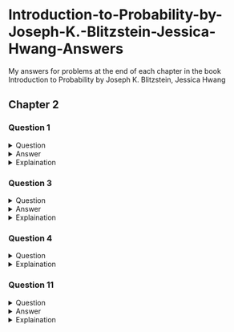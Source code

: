 # Introduction-to-Probability-by-Joseph-K.-Blitzstein-Jessica-Hwang-Answers
My answers for problems at the end of each chapter in the book Introduction to Probability by Joseph K. Blitzstein, Jessica Hwang 

## Chapter 2
### Question 1
<details>A spam filter is designed by looking at commonly occurring phrases in spam. Suppose
that 80% of email is spam. In 10% of the spam emails, the phrase “free money” is used,
whereas this phrase is only used in 1% of non-spam emails. A new email has just arrived,
which does mention “free money”. What is the probability that it is spam?<summary>Question</summary></details>

<details><summary>Answer</summary></details>

<details><summary>Explaination</summary></details>

### Question 3
<details>According to the CDC (Centers for Disease Control and Prevention), men who smoke are
23 times more likely to develop lung cancer than men who don’t smoke, Also according
to the CDC, 21.6% of men in the U.S. smoke, What is the probability that a man in
the U.S. is a smoker, given that he develops lung cancer?
<summary>Question</summary></details>

<details>$P(S|C)=\dfrac{\frac{23}{24} \cdot .216}{.239\overline{6}}\approx.864$<summary>Answer</summary></details>

<details>$S=is\_smoker$<br>$C=has\_cancer$<br>$P(S)=.216$<br>$P(C|S)=23/24$<br>
  $P(S|C)=\dfrac{P(C|S)P(S)}{P(C)}$<br>$P(C) = P(C|S)P(S) + P(C|S^c)P(S^c)$<br>plugging in our values from above, we get<br>
  $P(C) = \frac{23}{24}\cdot .216 + \frac{1}{24} \cdot .784 = .239\overline{6}$<br>our final equation is<br>
  $P(S|C)=\dfrac{23/24 \cdot .216}{.239\overline{6}}\approx.864$<br>
  Notice that we do not actually know what the rate of cancer is.  Knowing that smokers are 23 times more likely to get cancer is enough for us to answer this question.<summary>Explaination</summary></details>

### Question 4
<details>Fred is answering a multiple-choice problem on an exam, and has to choose one of n
options (exactly one of which is correct). Let K be the event that he knows the answer,
and R be the event that he gets the problem right (either through knowledge or through
Conditional probability 75
luck). Suppose that if he knows the right answer he will definitely get the problem right,
but if he does not know then he will guess completely randomly. Let P(K) = p.<br><br>
(a) Find P(K|R) (in terms of p and n).<br>
(b) Show that P(K|R) ≥ p, and explain why this makes sense intuitively. When (if ever)
does P(K|R) equal p?<summary>Question</summary></details>
<details>
$P(R|K) = 1$<br>
$P(R|K^c) = \frac{1}{n}$<br>
$P(K) = p$<br>
$P(K|R)=\dfrac{p}{p+\frac{1-p}{n}}$<br><br>
Because $\dfrac{1-p}{n}$ cannot be negative, $P(K|R)$ can never be less than $p$<br><br>
However, if $p=0$, then $P(K|R)=0$ and if $p=1$, then $P(K|R)=1$
  <summary>Explaination</summary>
</details>

### Question 11
<details>An exit poll in an election is a survey taken of voters just after they have voted. One
major use of exit polls has been so that news organizations can try to figure out as
soon as possible who won the election, before the votes are officially counted. This has
been notoriously inaccurate in various elections, sometimes because of selection bias:
the sample of people who are invited to and agree to participate in the survey may not
be similar enough to the overall population of voters.
Consider an election with two candidates, Candidate A and Candidate B. Every voter
is invited to participate in an exit poll, where they are asked whom they voted for; some
accept and some refuse. For a randomly selected voter, let A be the event that they voted
for A, and W be the event that they are willing to participate in the exit poll. Suppose
that P (W |A) = 0.7 but P (W |Ac) = 0.3. In the exit poll, 60% of the respondents say
they voted for A (assume that they are all honest), suggesting a comfortable victory for
A. Find P(A), the true proportion of people who voted for A.<summary>Question</summary></details>

<details>$P(A)=\frac{9}{23}$<summary>Answer</summary></details>


<details><summary>Explaination</summary> We are given the following: <br> $P(W|A) = .7$ <br> $P(W|A^c) = .3$ and <br>$60\%$ of people surveyed voted for candidate $A$ <br>
so for this we use Bayes theorem, plug in our values and then solve for $P(A)$, which is different than the previous problems.  <br>
$P(A|W) = \dfrac{P(W|A)\cdot P(A)}{P(W|A)P(A) + P(W|A^C)(1-P(A))}$ <br> 
  now plug in values for your variables, remembering that $P(A|W) = .6$, we get <br>
  $.6 = \dfrac{.7 \cdot P(A)}{.7P(A) + .3(1-P(A))}$<br>
After algebraically solving for $P(A)$, we get our final answer of $P(A) = \frac{9}{23}$</details>
